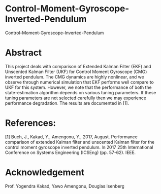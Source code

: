 # Control-Moment-Gyroscope-Inverted-Pendulum
Control-Moment-Gyroscope-Inverted-Pendulum

# Abstract
This project deals with comparison of Extended Kalman Filter (EKF) and Unscented Kalman Filter (UKF) for Control Moment Gyroscope (CMG) inverted pendulum. The CMG dynamics are highly nonlinear, and we observe through numerical simulation that EKF performs well compare to UKF for this system. However, we note that the performance of both the state-estimation algorithm depends on various tuning parameters. If these tuning parameters are not selected carefully then we may experience performance degradation. The results are documented in [1].

# References: 
[1] Buch, J., Kakad, Y., Amengonu, Y., 2017, August. Performance comparison of extended Kalman filter and unscented Kalman filter for the control moment gyroscope inverted pendulum. In 2017 25th International Conference on Systems Engineering (ICSEng) (pp. 57-62). IEEE.

# Acknowledgement
Prof. Yogendra Kakad, Yawo Amengonu, Douglas Isenberg
